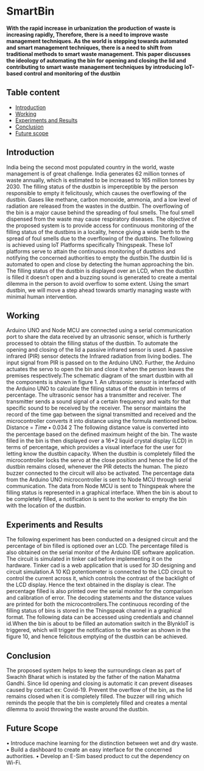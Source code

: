 # SmartBin
**With the rapid increase in urbanization 
the production of waste is increasing rapidly, 
Therefore, there is a need to improve waste 
management techniques. As the world is stepping 
towards automated and smart management 
techniques, there is a need to shift from traditional 
methods to smart waste management. This paper
discusses the ideology of automating the bin for 
opening and closing the lid and contributing to 
smart waste management techniques by 
introducing IoT-based control and monitoring of 
the dustbin**

## Table content
- [Introduction](#Introducton)
- [Working](#working)
- [Experiments and Results](#Experiments-and-Results)
- [Conclusion](#Conclusion)
- [Future scope](#Future-Scope)

## Introduction

India being the second most populated country in 
the world, waste management is of great challenge. 
India generates 62 million tonnes of waste annually, 
which is estimated to be increased to 165 million 
tonnes by 2030. The filling status of the dustbin is 
imperceptible by the person responsible to empty it 
felicitously, which causes the overflowing of the 
dustbin. Gases like methane, carbon monoxide, 
ammonia, and a low level of radiation are released 
from the wastes in the dustbin. The overflowing of 
the bin is a major cause behind the spreading of foul 
smells. The foul smell dispensed from the waste may 
cause respiratory diseases.
The objective of the proposed system is to provide 
access for continuous monitoring of the filling status 
of the dustbins in a locality, hence giving a wide 
berth to the spread of foul smells due to the 
overflowing of the dustbins. The following is 
achieved using IoT Platforms specifically
Thingspeak. These IoT platforms serve to attain the
continuous monitoring of dustbins and notifying the
concerned authorities to empty the dustbin.The dustbin lid is automated to open and close by 
detecting the human approaching the bin. The filling 
status of the dustbin is displayed over an LCD, when 
the dustbin is filled it doesn’t open and a buzzing 
sound is generated to create a mental dilemma in 
the person to avoid overflow to some extent.
Using the smart dustbin, we will move a step ahead
towards smartly managing waste with minimal 
human intervention.

## Working


Arduino UNO and Node MCU are connected using a serial 
communication port to share the data received by an 
ultrasonic sensor, which is furtherly processed to obtain 
the filling status of the dustbin.
To automate the opening and closing of the lid a 
passive infrared sensor is used. A passive infrared 
(PIR) sensor detects the Infrared radiation from 
living bodies. The input signal from PIR is passed on 
to the Arduino UNO. Further, the Arduino actuates the servo to open the bin and close it when the 
person leaves the premises respectively.The schematic diagram of the smart dustbin with all the 
components is shown in figure 1.
An ultrasonic sensor is interfaced with the Arduino UNO 
to calculate the filling status of the dustbin in terms of 
percentage. The ultrasonic sensor has a transmitter and 
receiver. The transmitter sends a sound signal of a 
certain frequency and waits for that specific sound to be 
received by the receiver. The sensor maintains the 
record of the time gap between the signal transmitted 
and received and the microcontroller converts it into
distance using the formula mentioned below. 
Distance =
𝑇𝑖𝑚𝑒 ∗ 0.034
2
The following distance value is converted into the 
percentage based on the defined maximum height of the 
bin.
The waste filled in the bin is then displayed over a 16*2 
liquid crystal display (LCD) in terms of percentage, which 
provides a visual interface for the user for letting know 
the dustbin capacity.
When the dustbin is completely filled the microcontroller 
locks the servo at the close position and hence the lid of 
the dustbin remains closed, whenever the PIR detects 
the human. The piezo buzzer connected to the circuit will
also be activated.
The percentage data from the Arduino UNO 
microcontroller is sent to Node MCU through serial 
communication. The data from Node MCU is sent to 
Thingspeak where the filling status is represented in a 
graphical interface. When the bin is about to be 
completely filled, a  notification is sent to the worker to 
empty the bin with the location of the dustbin.

## Experiments and Results

The following experiment has been conducted on a 
designed circuit and the percentage of bin filled is 
optioned over an LCD. The percentage filled is also 
obtained on the serial monitor of the Arduino IDE 
software application.
The circuit is simulated in tinker cad before 
implementing it on the hardware. Tinker cad is a web 
application that is used for 3D designing and circuit 
simulation.A 10 KΩ potentiometer is connected to the LCD circuit to 
control the current across it, which controls the contrast 
of the backlight of the LCD display. Hence the text 
obtained in the display is clear.
The percentage filled is also printed over the serial 
monitor for the comparison and calibration of error. The decoding statements and the distance values are 
printed for both the microcontrollers.The continuous recording of the filling status of bins is
stored in the Thingspeak channel in a graphical format. 
The following data can be accessed using credentials 
and channel id.When the bin is about to be filled an automation switch 
in the BlynkIoT is triggered, which will trigger the 
notification to the worker as shown in the figure 10, and 
hence felicitous emptying of the dustbin can be 
achieved.

## Conclusion

The proposed system helps to keep the surroundings 
clean as part of Swachh Bharat which is instated by the 
father of the nation Mahatma Gandhi. Since lid opening 
and closing is automatic it can prevent diseases caused 
by contact ex: Covid-19. Prevent the overflow of the bin, 
as the lid remains closed when it is completely filled. The 
buzzer will ring which reminds the people that the bin is 
completely filled and creates a mental dilemma to avoid
throwing the waste around the dustbin.

## Future Scope

• Introduce machine learning for the distinction 
between wet and dry waste.
• Build a dashboard to create an easy interface for 
the concerned authorities.
• Develop an E-Sim based product to cut the 
dependency on Wi-Fi.

